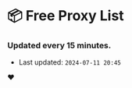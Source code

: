 # :package: Free Proxy List
### Updated every 15 minutes.

- Last updated: `2024-07-11 20:45`

:heart:
